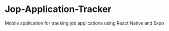 # Jop-Application-Tracker
Mobile application for tracking job applications using React Native and Expo
